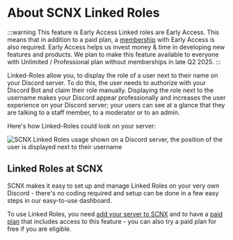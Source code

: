 # About SCNX Linked Roles

:::warning This feature is Early Access
Linked roles are Early Access. This means that in addition to a paid plan,
a [membership](https://membership.scootkit.com) with Early Access is also required. Early Access helps us invest money & time in developing new features and products. We plan to make this feature available to everyone with Unlimited / Professional plan without memberships in late Q2 2025.
:::

Linked-Roles allow you, to display the role of a user next to their name on your Discord server. To do this, the user
needs to authorize with your Discord Bot and claim their role manually. Displaying the role next to the username makes
your Discord appear professionally and increases the user experience on your Discord server; your users can see at a
glance that they are talking to a staff member, to a moderator or to an admin.

Here's how Linked-Roles could look on your server:

![SCNX Linked Roles usage shown on a Discord server, the position of the user is displayed next to their username](https://scnx.app/img/linked-roles-example.png)

## Linked Roles at SCNX

SCNX makes it easy to set up and manage Linked Roles on your very own Discord - there's no coding required and setup can
be done in a few easy steps in our easy-to-use dashboard.

To use Linked Roles, you need [add your server to SCNX](./../setup) and to have a [paid plan](../scnx/guilds/plans) that
includes access to this feature - you can also try a paid plan for free if you are eligible.